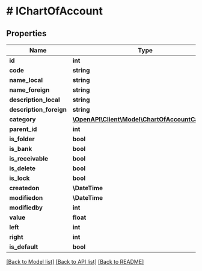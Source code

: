# # IChartOfAccount

## Properties

Name | Type | Description | Notes
------------ | ------------- | ------------- | -------------
**id** | **int** |  | [optional]
**code** | **string** |  | [optional]
**name_local** | **string** |  | [optional]
**name_foreign** | **string** |  | [optional]
**description_local** | **string** |  | [optional]
**description_foreign** | **string** |  | [optional]
**category** | [**\OpenAPI\Client\Model\ChartOfAccountCategory**](ChartOfAccountCategory.md) |  | [optional]
**parent_id** | **int** |  | [optional]
**is_folder** | **bool** |  | [optional]
**is_bank** | **bool** |  | [optional]
**is_receivable** | **bool** |  | [optional]
**is_delete** | **bool** |  | [optional]
**is_lock** | **bool** |  | [optional]
**createdon** | **\DateTime** |  | [optional]
**modifiedon** | **\DateTime** |  | [optional]
**modifiedby** | **int** |  | [optional]
**value** | **float** |  | [optional]
**left** | **int** |  | [optional]
**right** | **int** |  | [optional]
**is_default** | **bool** |  | [optional]

[[Back to Model list]](../../README.md#models) [[Back to API list]](../../README.md#endpoints) [[Back to README]](../../README.md)
